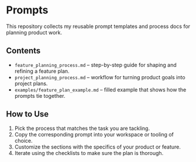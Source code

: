# Prompts

This repository collects my reusable prompt templates and process docs for planning product work.

## Contents
- `feature_planning_process.md` – step-by-step guide for shaping and refining a feature plan.
- `project_planning_process.md` – workflow for turning product goals into project plans.
- `examples/feature_plan_example.md` – filled example that shows how the prompts tie together.

## How to Use
1. Pick the process that matches the task you are tackling.
2. Copy the corresponding prompt into your workspace or tooling of choice.
3. Customize the sections with the specifics of your product or feature.
4. Iterate using the checklists to make sure the plan is thorough.
